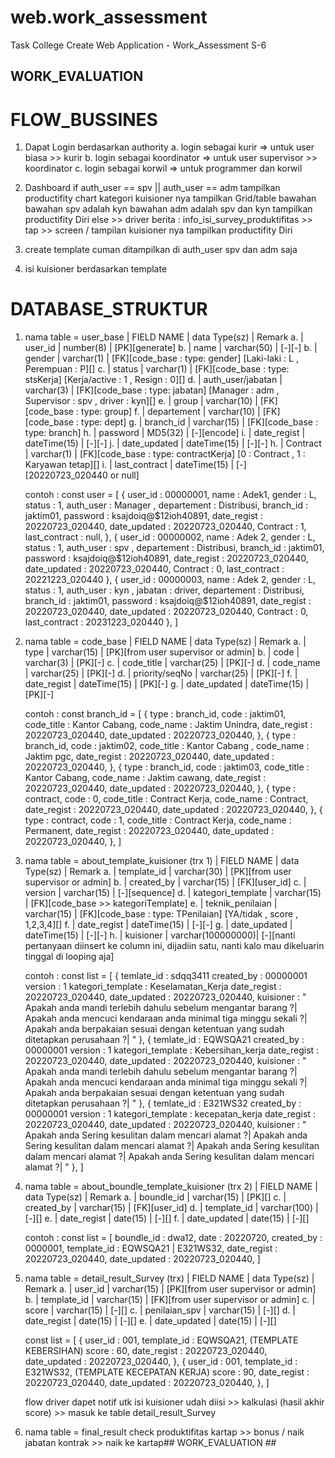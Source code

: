 # web.work_assessment
Task College Create Web Application - Work_Assessment S-6 

## WORK_EVALUATION ##

# FLOW_BUSSINES #
1. Dapat Login berdasarkan authority
    a. login sebagai kurir       => untuk user biasa >> kurir
    b. login sebagai koordinator => untuk user supervisor >> koordinator
    c. login sebagai korwil      => untuk programmer dan korwil

2. Dashboard
    if auth_user == spv || auth_user == adm
        tampilkan productifity chart
            kategori kuisioner nya
        tampilkan Grid/table bawahan
            bawahan spv adalah kyn
            bawahan adm adalah spv dan kyn
        tampilkan productifity Diri
    else >> driver
        berita : info_isi_survey_produktifitas >> tap >> screen / tampilan kuisioner nya
        tampilkan productifity Diri

3. create template
    cuman ditampilkan di auth_user spv dan adm saja

4. isi kuisioner berdasarkan template
    

# DATABASE_STRUKTUR #
1. nama table = user_base
        | FIELD NAME        | data Type(sz) | Remark
    a.  | user_id           | number(8)     | [PK][generate]
    b.  | name              | varchar(50)   | [-][-]
    b.  | gender            | varchar(1)    | [FK][code_base : type: gender] [Laki-laki : L , Perempuan : P][]
    c.  | status            | varchar(1)    | [FK][code_base : type: stsKerja] [Kerja/active : 1 , Resign : 0][]
    d.  | auth_user/jabatan | varchar(3)    | [FK][code_base : type: jabatan] [Manager : adm   , Supervisor : spv , driver : kyn][]
    e.  | group             | varchar(10)   | [FK][code_base : type: group]
    f.  | departement       | varchar(10)   | [FK][code_base : type: dept]
    g.  | branch_id         | varchar(15)   | [FK][code_base : type: branch]
    h.  | password          | MD5(32)       | [-][encode]
    i.  | date_regist       | dateTime(15)  | [-][-]
    j.  | date_updated      | dateTime(15)  | [-][-]
    h.  | Contract          | varchar(1)    | [FK][code_base : type: contractKerja] [0 :  Contract , 1 : Karyawan tetap][]
    i.  | last_contract     | dateTime(15)  | [-][20220723_020440 or null]

    contoh : 
        const user = [
            {
                user_id         : 00000001,
                name            : Adek1,
                gender          : L,
                status          : 1,
                auth_user       : Manager ,
                departement     : Distribusi,
                branch_id       : jaktim01,
                password        : ksajdoiq@$12ioh40891,
                date_regist     : 20220723_020440,
                date_updated    : 20220723_020440,
                Contract        : 1,
                last_contract   : null,
            },
            {
                user_id         : 00000002,
                name            : Adek 2,
                gender          : L,
                status          : 1,
                auth_user       : spv ,
                departement     : Distribusi,
                branch_id       : jaktim01,
                password        : ksajdoiq@$12ioh40891,
                date_regist     : 20220723_020440,
                date_updated     : 20220723_020440,
                Contract        : 0,
                last_contract   : 20221223_020440
            },
            {
                user_id         : 00000003,
                name            : Adek 2,
                gender          : L,
                status          : 1,
                auth_user       : kyn ,
                jabatan         : driver,
                departement     : Distribusi,
                branch_id       : jaktim01,
                password        : ksajdoiq@$12ioh40891,
                date_regist     : 20220723_020440,
                date_updated     : 20220723_020440,
                Contract        : 0,
                last_contract   : 20231223_020440
            },
        ]

2. nama table = code_base
        | FIELD NAME        | data Type(sz) | Remark
    a.  | type              | varchar(15)   | [PK][from user supervisor or admin]
    b.  | code              | varchar(3)    | [PK][-]
    c.  | code_title        | varchar(25)   | [PK][-]
    d.  | code_name         | varchar(25)   | [PK][-]
    d.  | priority/seqNo    | varchar(25)   | [PK][-]
    f.  | date_regist       | dateTime(15)  | [PK][-]
    g.  | date_updated      | dateTime(15)  | [PK][-]

    contoh : 
        const branch_id = [
            {
                type         : branch_id,
                code         : jaktim01,
                code_title   : Kantor Cabang,
                code_name    : Jaktim Unindra,
                date_regist  : 20220723_020440,
                date_updated : 20220723_020440,
            },
            {
                type         : branch_id,
                code         : jaktim02,
                code_title   : Kantor Cabang ,
                code_name    : Jaktim pgc,
                date_regist  : 20220723_020440,
                date_updated : 20220723_020440,
            },
            {
                type         : branch_id,
                code         : jaktim03,
                code_title   : Kantor Cabang,
                code_name    : Jaktim cawang,
                date_regist  : 20220723_020440,
                date_updated : 20220723_020440,
            },
            {
                type         : contract,
                code         : 0,
                code_title   : Contract Kerja,
                code_name    : Contract,
                date_regist  : 20220723_020440,
                date_updated : 20220723_020440,
            },
            {
                type         : contract,
                code         : 1,
                code_title   : Contract Kerja,
                code_name    : Permanent,
                date_regist  : 20220723_020440,
                date_updated : 20220723_020440,
            },
        ]

3. nama table = about_template_kuisioner (trx 1)
        | FIELD NAME        | data Type(sz)     | Remark
    a.  | template_id       | varchar(30)       | [PK][from user supervisor or admin]
    b.  | created_by        | varchar(15)       | [FK][user_id]
    c.  | version           | varchar(15)       | [-][sequence]
    d.  | kategori_template | varchar(15)       | [FK][code_base >> kategoriTemplate]
    e.  | teknik_penilaian  | varchar(15)       | [FK][code_base : type: TPenilaian] [YA/tidak , score , 1,2,3,4][]
    f.  | date_regist       | dateTime(15)      | [-][-]
    g.  | date_updated      | dateTime(15)      | [-][-]
    h.  | kuisioner         | varchar(100000000)| [-][nanti pertanyaan diinsert ke column ini, dijadiin satu, nanti kalo mau dikeluarin tinggal di looping aja]

    contoh :
        const list = [
            {
                temlate_id : sdqq3411
                created_by : 00000001
                version     : 1
                kategori_template : Keselamatan_Kerja
                date_regist  : 20220723_020440,
                date_updated : 20220723_020440,
                kuisioner : 
                    "
                        Apakah anda mandi terlebih dahulu sebelum mengantar barang ?|
                        Apakah anda mencuci kendaraan anda minimal tiga minggu sekali ?|
                        Apakah anda berpakaian sesuai dengan ketentuan yang sudah ditetapkan perusahaan ?|
                    "
            },
            {
                temlate_id : EQWSQA21
                created_by : 00000001
                version     : 1
                kategori_template : Kebersihan_kerja
                date_regist  : 20220723_020440,
                date_updated : 20220723_020440,
                kuisioner : 
                    "
                        Apakah anda mandi terlebih dahulu sebelum mengantar barang ?|
                        Apakah anda mencuci kendaraan anda minimal tiga minggu sekali ?|
                        Apakah anda berpakaian sesuai dengan ketentuan yang sudah ditetapkan perusahaan ?|
                    "
            },
            {
                temlate_id : E321WS32
                created_by : 00000001
                version     : 1
                kategori_template : kecepatan_kerja
                date_regist  : 20220723_020440,
                date_updated : 20220723_020440,
                kuisioner : "
                        Apakah anda Sering kesulitan dalam mencari alamat ?|
                        Apakah anda Sering kesulitan dalam mencari alamat ?|
                        Apakah anda Sering kesulitan dalam mencari alamat ?|
                        Apakah anda Sering kesulitan dalam mencari alamat ?|
                    "
            },
        ]

4. nama table = about_boundle_template_kuisioner (trx 2)
        | FIELD NAME        | data Type(sz)  | Remark
    a.  | boundle_id        | varchar(15)    | [PK][]
    c.  | created_by        | varchar(15)    | [FK][user_id]
    d.  | template_id       | varchar(100)   | [-][]
    e.  | date_regist       | date(15)       | [-][]
    f.  | date_updated      | date(15)       | [-][]

    contoh : 
        const list = [
            boundle_id    : dwa12,
            date          : 20220720,
            created_by    : 0000001,
            template_id   : EQWSQA21 | E321WS32,
            date_regist   : 20220723_020440,
            date_updated  : 20220723_020440,
        ]

5. nama table = detail_result_Survey (trx)
        | FIELD NAME        | data Type(sz)  | Remark
    a.  | user_id           | varchar(15)    | [PK][from user supervisor or admin]
    b.  | template_id       | varchar(15)    | [FK][from user supervisor or admin]
    c.  | score             | varchar(15)    | [-][]
    c.  | penilaian_spv     | varchar(15)    | [-][]
    d.  | date_regist       | date(15)       | [-][]
    e.  | date_updated      | date(15)       | [-][]

    const list = [
        {
            user_id       : 001,
            template_id   : EQWSQA21, (TEMPLATE KEBERSIHAN)
            score         : 60,
            date_regist   : 20220723_020440,
            date_updated  : 20220723_020440,
        },
        {
            user_id       : 001,
            template_id   : E321WS32, (TEMPLATE KECEPATAN KERJA)
            score         : 90,
            date_regist   : 20220723_020440,
            date_updated  : 20220723_020440,
        },
    ]

    flow 
    driver dapet notif utk isi kuisioner
    udah diisi >> kalkulasi
    (hasil akhir score) >> masuk ke table detail_result_Survey


6. nama table = final_result
    check produktifitas
        kartap  >> bonus / naik jabatan
        kontrak >> naik ke kartap## WORK_EVALUATION ##

